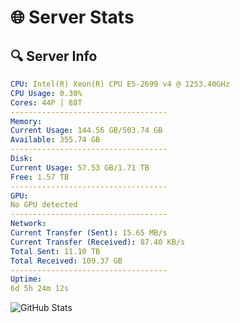 # 🌐 Server Stats
## 🔍 Server Info
```yaml
CPU: Intel(R) Xeon(R) CPU E5-2699 v4 @ 1253.40GHz
CPU Usage: 0.30%
Cores: 44P | 88T
-----------------------------------
Memory:
Current Usage: 144.56 GB/503.74 GB
Available: 355.74 GB
-----------------------------------
Disk:
Current Usage: 57.53 GB/1.71 TB
Free: 1.57 TB
-----------------------------------
GPU:
No GPU detected
-----------------------------------
Network:
Current Transfer (Sent): 15.65 MB/s
Current Transfer (Received): 87.40 KB/s
Total Sent: 11.10 TB
Total Received: 109.37 GB
-----------------------------------
Uptime:
6d 5h 24m 12s
```
![GitHub Stats](https://img.shields.io/badge/Updated-2025-03-14_02:47:01-blue)